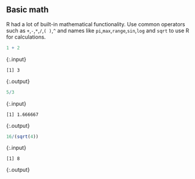 ---
---

## Basic math 

R had a lot of built-in mathematical functionality. Use common operators such as `+`,`-`,`*`,`/`,`( )`,`^` and names like `pi`,`max`,`range`,`sin`,`log` and `sqrt` to use R for calculations.


~~~r
1 + 2
~~~
{:.input}

~~~
[1] 3
~~~
{:.output}


~~~r
5/3
~~~
{:.input}

~~~
[1] 1.666667
~~~
{:.output}


~~~r
16/(sqrt(4))
~~~
{:.input}

~~~
[1] 8
~~~
{:.output}
